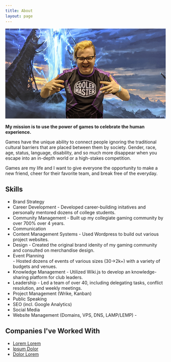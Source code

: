 ```yaml
---
title: About
layout: page
---
```

![Profile Image](/assets/images/prof.png)

<p><strong>My mission is to use the power of games to celebrate the human experience.</strong></p>

<p>Games have the unique ability to connect people ignoring the traditional cultural barriers that are placed between them by society. Gender, race, age, status, language, disability, and so much more disappear when you escape into an in-depth world or a high-stakes competition.</p>

<p>Games are my life and I want to give everyone the opportunity to make a new friend, cheer for their favorite team, and break free of the everyday.</p>

<h2>Skills</h2>

<ul class="skill-list">
	<li>Brand Strategy</li>
	<li>Career Development - Developed career-building initatives and personally mentored dozens of college students.</li>
	<li>Community Management - Built up my collegiate gaming community by over 700% over 4 years.</li>
	<li>Communication</li>
	<li>Content Management Systems - Used Wordpress to build out various project websites.</li>
	<li>Design - Created the original brand idenity of my gaming community and consulted on merchandise design.</li>
	<li>Event Planning</li> - Hosted dozens of events of various sizes (30->2k+) with a variety of budgets and venues.</li>
	<li>Knowledge Management - Utilized Wiki.js to develop an knowledge-sharing platform for club leaders.</li>
	<li>Leadership - Led a team of over 40, including delegating tasks, conflict resolution, and weekly meetings.</li>
	<li>Project Management (Wrike, Kanban)</li>
	<li>Public Speaking</li> 
	<li>SEO (incl. Google Analytics)</li>
	<li>Social Media</li>
	<li>Website Management (Domains, VPS, DNS, LAMP/LEMP) - </li>
</ul>

<h2>Companies I've Worked With</h2>

<ul>
	<li><a href="https://github.com/">Lorem Lorem</a></li>
	<li><a href="https://github.com/">Ipsum Dolor</a></li>
	<li><a href="https://github.com/">Dolor Lorem</a></li>
</ul>
